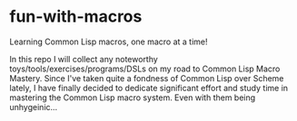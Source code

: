 # fun-with-macros
Learning Common Lisp macros, one macro at a time!

In this repo I will collect any noteworthy toys/tools/exercises/programs/DSLs on my road to Common Lisp Macro Mastery.
Since I've taken quite a fondness of Common Lisp over Scheme lately, I have finally decided to dedicate significant effort and study time in mastering the Common Lisp macro system. Even with them being unhygeinic...
